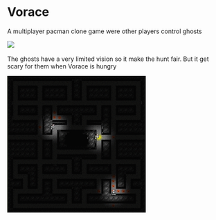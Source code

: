 # Vorace
A multiplayer pacman clone game were other players control ghosts

![](vorace.gif)

The ghosts have a very limited vision so it make the hunt fair. But it get scary for them when Vorace is hungry

![](ghost.gif)
